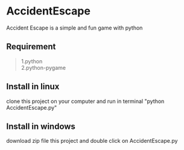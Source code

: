 # AccidentEscape
Accident Escape is a simple and fun game with python
## Requirement 
> 1.python <br>
> 2.python-pygame
## Install in linux
clone this project on your computer and run in terminal "python AccidentEscape.py"
## Install in windows
download zip file this project and double click on AccidentEscape.py
